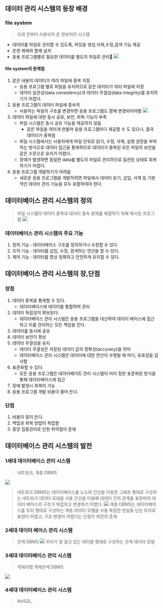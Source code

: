 ## 데이터 관리 시스템의 등장 배경
### file system
> 오래 전부터 사용되어 온 정보처리 시스템

- 데이터를 파일로 관리할 수 있도록, 파잉을 생성,삭제,수정,검색 기능 제공
- 운영 체제와 함께 설치
- 응용 프로그램별로 필요한 데이터를 별도의 파일로 관리
![](https://i.imgur.com/z9SjbTS.png)

#### file system의 문제점
1. 같은 내용의 데이터가 여러 파일에 중복 저장
	- 응용 프로그램 별로 파일을 유지하므로 같은 데이터가 여러 파일에 저장
	- 데이터 일관성(data consistency)과 데이터 무결성(data integrity)를 유지하기가 어렵다.
2. 응용 프로그램이 데이터 파일에 종속적
	- 사용하는 파일의 구조를 변경하면 응용 프로그램도 함께 변경되어야함
	![](https://i.imgur.com/4V8NoHL.png)
3. 데이터 파일에 대한 동시 공유, 보안, 회복 기능이 부족
	- 파일 시스템은 동시 공유 기능을 제공하지 않음
		- 같은 파일을 여러개 만들어 응용 프로그램마다 제공할 수 도 있으나, 결국 데이터가 중복됨
	- 파일 시스템에서는 사용자에게 파일 단위로 읽기, 수정, 삭제, 실행 권한을 부여하는 방식으로 데이터 접근을 통제하므로 데이터가 중복된 모든 파일의 보안을 같은 수준으로 유지가 어렵다.
	- 장애가 발생하면 동일한 data를 별도의 파일로 관리하므로 일관된 상태로 회복하기가 어렵다.
4. 응용 프로그램 개발하기가 어려움
	- 새로운 응용 프로그램을 개발하려면 파일에서 데이터 읽기, 삽입, 삭제 등 기본적인 데이터 관리 기능을 모두 포함하여야 한다.
## 데이터베이스 관리 시스템의 정의
> 파일 시스템의 데이터 중복과 데이터 종속 문제를 해결하기 위해 제시된 프로그램
![](https://i.imgur.com/BrTjEXz.png)
### 데이터베이스 관리 시스템의 주요 기능
1. 정의 기능 : 데이터베이스 구조를 정의하거나 수정할 수 있다
2. 조작 기능 : 데이터를 삽입, 수정, 검색하는 연산을 할 수 있다.
3. 제어 기능 : 데이터를 항상 정확하고 안전하게 유지할 수 있다.

## 데이터베이스 관리 시스템의 장,단점
### 장점
1. 데이터 중복을 통제할 수 있다.
	- 데이터베이스에 데이터를 통합하여 관리
2. 데이터 독립성이 확보된다.
	- 데이터베이스 관리 시스템은 응용 프로그램을 대신하여 데이터 베이스에 접근하고 이를 관리하는 모든 책임을 진다.
3. 데이터를 동시에 공유
4. 데이터 보안이 향상
5. 데이터 무결성을 유지
	- 데이터 무결성은 저장된 데이터 값의 정확성(accuracy)을 의미
	- 데이터베이스 관리 시스템은 데이터에 대한 연산이 수행될 때 마다, 유효성을 검사함
6. 표준화할 수 있다.
	- 모든 응용 프로그램은 데이터베이트 관리 시스템이 미리 정한 표준화된 방식을 통해 데이터베이스에 접근
7. 장애 발생시 회복이 가능
8. 응용 프로그램 개발 비용이 줄어 든다.
### 단점
1. 비용이 많이 든다.
2. 백업과 회복 방법이 복잡함
3. 중앙 집중관리로 인한 취약점이 존재

## 데이터베이스 관리 시스템의 발전
### 1세대 데이터베이스 관리 시스템
> 네트워크, 계층 DBMS

![](https://i.imgur.com/J7TUg97.png/)
> 네트워크 DBMS는 데이터베이스를 노드와 간선을 이용한 그래프 형태로 구성하는 네트워크 데이터 모데을 사용
> 간선을 이용해 데이터 간의 관계를 표현하여 데이터 베이스의 구조가 복잡하고 변경하기 어렵다.
![](https://i.imgur.com/qHUH82k.png/)
> 계층 DBMS는 데이터베이스틑 트리 형태로 구성하는 계층 데이터 모델을 사용
> 복잡한 현실을 단순 트리로 표현이 어렵고, 구조 변경이 어렵다는 단점이 여전히 존재

### 2세대 데이터 베이스 관리 시스템
> 관계 DBMS
![](https://i.imgur.com/bWA4ztt.png)
> 우리가 잘 알고 있는 테이블 형태로 구성하는 관계 데이터 모델

### 3세대 데이터베이스 관리 시스템
> 객체지향,객체관계 DBMS

![](https://i.imgur.com/n2eJzLg.png)

### 4세대 데이터베이스 관리 시스템
>  NoSQL, 